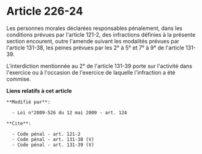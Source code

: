 # Article 226-24

Les personnes morales déclarées responsables pénalement, dans les conditions prévues par l'article 121-2, des infractions
définies à la présente section encourent, outre l'amende suivant les modalités prévues par l'article 131-38, les peines
prévues par les 2° à 5° et 7° à 9° de l'article 131-39.

L'interdiction mentionnée au 2° de l'article 131-39 porte sur l'activité dans l'exercice ou à l'occasion de l'exercice de
laquelle l'infraction a été commise.

**Liens relatifs à cet article**

	**Modifié par**:

	  - Loi n°2009-526 du 12 mai 2009 - art. 124

	**Cite**:

	  - Code pénal - art. 121-2
	  - Code pénal - art. 131-38 (V)
	  - Code pénal - art. 131-39 (V)
